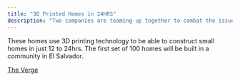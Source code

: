 ```yaml
---
title: "3D Printed Homes in 24HRS"
description: "Two companies are teaming up together to combat the issue of inadequate housing"
---
```


These homes use 3D printing technology to be able to construct small homes in just 12 to 24hrs. The first set of 100 homes will
be built in a community in El Salvador.

[The Verge](https://www.theverge.com/2018/3/12/17101856/3d-printed-housing-icon-shelter-housing-crisis)

